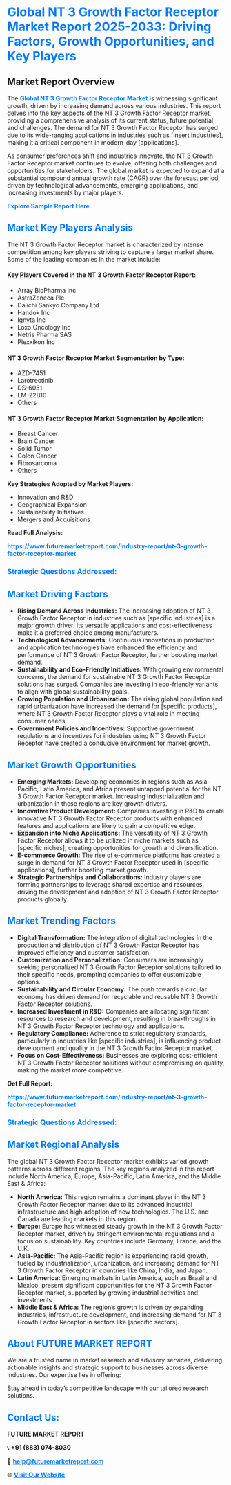 <h1 style="color: #007BFF;">Global NT 3 Growth Factor Receptor Market Report 2025-2033: Driving Factors, Growth Opportunities, and Key Players</h1>

<section id="overview">
<h2>Market Report Overview</h2>
<p>The <a href="https://www.futuremarketreport.com/industry-report/nt-3-growth-factor-receptor-market" style="color: #007BFF; text-decoration: none;"><strong>Global NT 3 Growth Factor Receptor Market</strong></a> is witnessing significant growth, driven by increasing demand across various industries. This report delves into the key aspects of the NT 3 Growth Factor Receptor market, providing a comprehensive analysis of its current status, future potential, and challenges. The demand for NT 3 Growth Factor Receptor has surged due to its wide-ranging applications in industries such as [insert industries], making it a critical component in modern-day [applications].</p>
<p>As consumer preferences shift and industries innovate, the NT 3 Growth Factor Receptor market continues to evolve, offering both challenges and opportunities for stakeholders. The global market is expected to expand at a substantial compound annual growth rate (CAGR) over the forecast period, driven by technological advancements, emerging applications, and increasing investments by major players.</p>
</section>

<section id="overview">
<p><a href="https://www.futuremarketreport.com/request-sample/reportId=52600" style="color: #007BFF; text-decoration: none;"><strong>Explore Sample Report Here</strong></a></p>
</section>

<section id="key-players">
<h2 style="color: #007BFF;">Market Key Players Analysis</h2>
<p>The NT 3 Growth Factor Receptor market is characterized by intense competition among key players striving to capture a larger market share. Some of the leading companies in the market include:</p>
<h4>Key Players Covered in the NT 3 Growth Factor Receptor Report:</h4>
<ul><li>Array BioPharma Inc</li><li>AstraZeneca Plc</li><li>Daiichi Sankyo Company Ltd</li><li>Handok Inc</li><li>Ignyta Inc</li><li>Loxo Oncology Inc</li><li>Netris Pharma SAS</li><li>Plexxikon Inc</li></ul>
<h4>NT 3 Growth Factor Receptor Market Segmentation by Type:</h4>
<ul><li>AZD-7451</li><li>Larotrectinib</li><li>DS-6051</li><li>LM-22B10</li><li>Others</li></ul>

<h4>NT 3 Growth Factor Receptor Market Segmentation by Application:</h4>
<ul><li>Breast Cancer</li><li>Brain Cancer</li><li>Solid Tumor</li><li>Colon Cancer</li><li>Fibrosarcoma</li><li>Others</li></ul>
<p><strong>Key Strategies Adopted by Market Players:</strong></p>
<ul>
<li>Innovation and R&D</li>
<li>Geographical Expansion</li>
<li>Sustainability Initiatives</li>
<li>Mergers and Acquisitions</li>
</ul>
</section>

<section>
<p><strong>Read Full Analysis: </strong></p><a href="https://www.futuremarketreport.com/industry-report/nt-3-growth-factor-receptor-market" style="color: #007BFF; text-decoration: none;"><strong>https://www.futuremarketreport.com/industry-report/nt-3-growth-factor-receptor-market</strong></a>
<h3 style="color: #007BFF;">Strategic Questions Addressed:</h3>
</section>

<section id="driving-factors">
<h2 style="color: #007BFF;">Market Driving Factors</h2>
<ul>
<li><strong>Rising Demand Across Industries:</strong> The increasing adoption of NT 3 Growth Factor Receptor in industries such as [specific industries] is a major growth driver. Its versatile applications and cost-effectiveness make it a preferred choice among manufacturers.</li>
<li><strong>Technological Advancements:</strong> Continuous innovations in production and application technologies have enhanced the efficiency and performance of NT 3 Growth Factor Receptor, further boosting market demand.</li>
<li><strong>Sustainability and Eco-Friendly Initiatives:</strong> With growing environmental concerns, the demand for sustainable NT 3 Growth Factor Receptor solutions has surged. Companies are investing in eco-friendly variants to align with global sustainability goals.</li>
<li><strong>Growing Population and Urbanization:</strong> The rising global population and rapid urbanization have increased the demand for [specific products], where NT 3 Growth Factor Receptor plays a vital role in meeting consumer needs.</li>
<li><strong>Government Policies and Incentives:</strong> Supportive government regulations and incentives for industries using NT 3 Growth Factor Receptor have created a conducive environment for market growth.</li>
</ul>
</section>

<section id="growth-opportunities">
<h2 style="color: #007BFF;">Market Growth Opportunities</h2>
<ul>
<li><strong>Emerging Markets:</strong> Developing economies in regions such as Asia-Pacific, Latin America, and Africa present untapped potential for the NT 3 Growth Factor Receptor market. Increasing industrialization and urbanization in these regions are key growth drivers.</li>
<li><strong>Innovative Product Development:</strong> Companies investing in R&D to create innovative NT 3 Growth Factor Receptor products with enhanced features and applications are likely to gain a competitive edge.</li>
<li><strong>Expansion into Niche Applications:</strong> The versatility of NT 3 Growth Factor Receptor allows it to be utilized in niche markets such as [specific niches], creating opportunities for growth and diversification.</li>
<li><strong>E-commerce Growth:</strong> The rise of e-commerce platforms has created a surge in demand for NT 3 Growth Factor Receptor used in [specific applications], further boosting market growth.</li>
<li><strong>Strategic Partnerships and Collaborations:</strong> Industry players are forming partnerships to leverage shared expertise and resources, driving the development and adoption of NT 3 Growth Factor Receptor products globally.</li>
</ul>
</section>

<section id="trending-factors">
<h2 style="color: #007BFF;">Market Trending Factors</h2>
<ul>
<li><strong>Digital Transformation:</strong> The integration of digital technologies in the production and distribution of NT 3 Growth Factor Receptor has improved efficiency and customer satisfaction.</li>
<li><strong>Customization and Personalization:</strong> Consumers are increasingly seeking personalized NT 3 Growth Factor Receptor solutions tailored to their specific needs, prompting companies to offer customizable options.</li>
<li><strong>Sustainability and Circular Economy:</strong> The push towards a circular economy has driven demand for recyclable and reusable NT 3 Growth Factor Receptor solutions.</li>
<li><strong>Increased Investment in R&D:</strong> Companies are allocating significant resources to research and development, resulting in breakthroughs in NT 3 Growth Factor Receptor technology and applications.</li>
<li><strong>Regulatory Compliance:</strong> Adherence to strict regulatory standards, particularly in industries like [specific industries], is influencing product development and quality in the NT 3 Growth Factor Receptor market.</li>
<li><strong>Focus on Cost-Effectiveness:</strong> Businesses are exploring cost-efficient NT 3 Growth Factor Receptor solutions without compromising on quality, making the market more competitive.</li>
</ul>
</section>

<section>
<p><strong>Get Full Report: </strong></p><a href="https://www.futuremarketreport.com/industry-report/nt-3-growth-factor-receptor-market" style="color: #007BFF; text-decoration: none;"><strong>https://www.futuremarketreport.com/industry-report/nt-3-growth-factor-receptor-market</strong></a>
<h3 style="color: #007BFF;">Strategic Questions Addressed:</h3>
</section>


<section id="regional-analysis">
<h2 style="color: #007BFF;">Market Regional Analysis</h2>
<p>The global NT 3 Growth Factor Receptor market exhibits varied growth patterns across different regions. The key regions analyzed in this report include North America, Europe, Asia-Pacific, Latin America, and the Middle East & Africa:</p>
<ul>
<li><strong>North America:</strong> This region remains a dominant player in the NT 3 Growth Factor Receptor market due to its advanced industrial infrastructure and high adoption of new technologies. The U.S. and Canada are leading markets in this region.</li>
<li><strong>Europe:</strong> Europe has witnessed steady growth in the NT 3 Growth Factor Receptor market, driven by stringent environmental regulations and a focus on sustainability. Key countries include Germany, France, and the U.K.</li>
<li><strong>Asia-Pacific:</strong> The Asia-Pacific region is experiencing rapid growth, fueled by industrialization, urbanization, and increasing demand for NT 3 Growth Factor Receptor in countries like China, India, and Japan.</li>
<li><strong>Latin America:</strong> Emerging markets in Latin America, such as Brazil and Mexico, present significant opportunities for the NT 3 Growth Factor Receptor market, supported by growing industrial activities and investments.</li>
<li><strong>Middle East & Africa:</strong> The region’s growth is driven by expanding industries, infrastructure development, and increasing demand for NT 3 Growth Factor Receptor in sectors like [specific sectors].</li>
</ul>
</section>

<footer>
<h2 style="color: #007BFF;">About FUTURE MARKET REPORT</h2>
<p>We are a trusted name in market research and advisory services, delivering actionable insights and strategic support to businesses across diverse industries. Our expertise lies in offering:</p>

<p>Stay ahead in today’s competitive landscape with our tailored research solutions.</p>

<h2 style="color: #007BFF;">Contact Us:</h2>
<p><strong>FUTURE MARKET REPORT</strong></p>
<p>📞 <strong>+91 (883) 074-8030</strong></p>
<p>📧 <strong><a href="mailto:help@futuremarketreport.com" style="color: #007BFF;">help@futuremarketreport.com</a></strong></p>
<p>🌐 <strong><a href="https://www.futuremarketreport.com/" style="color: #007BFF;">Visit Our Website</a></strong></p>
</footer>
